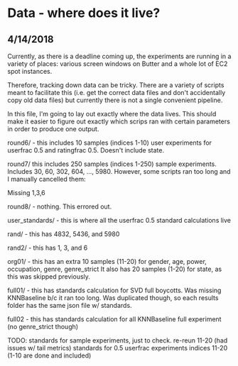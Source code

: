# Data - where does it live?
## 4/14/2018
Currently, as there is a deadline coming up, the experiments are running in a variety of places: various screen windows on Butter and a whole lot of EC2 spot instances.

Therefore, tracking down data can be tricky. There are a variety of scripts meant to facilitate this (i.e. get the correct data files and don't accidentally copy old data files) but currently there is not a single convenient pipeline.

In this file, I'm going to lay out exactly where the data lives.
This should make it easier to figure out exactly which scrips ran with certain parameters in order to produce one output.

round6/ - this includes 10 samples (indices 1-10) user experiments for userfrac 0.5 and ratingfrac 0.5. Doesn't include state.

round7/ this includes 250 samples (indices 1-250) sample experiments. Includes 30, 60, 302, 604, ..., 5980.
However, some scripts ran too long and I manually cancelled them: 

Missing 1,3,6

round8/ - nothing. This errored out.

user_standards/ - this is where all the userfrac 0.5 standard calculations live

rand/ - this has 4832, 5436, and 5980

rand2/ - this has 1, 3, and 6

org01/ - this has an extra 10 samples (11-20) for gender, age, power, occupation, genre, genre_strict
It also has 20 samples (1-20) for state, as this was skipped previously.

full01/ - this has standards calculation for SVD full boycotts. Was missing KNNBaseline b/c it ran too long.
Was duplicated though, so each results folder has the same json file w/ standards.

full02 - this has standards calculation for all KNNBaseline full experiment (no genre_strict though)


TODO:
standards for sample experiments, just to check.
re-reun 11-20 (had issues w/ tail metrics)
standards for 0.5 userfrac experiments indices 11-20 (1-10 are done and included)